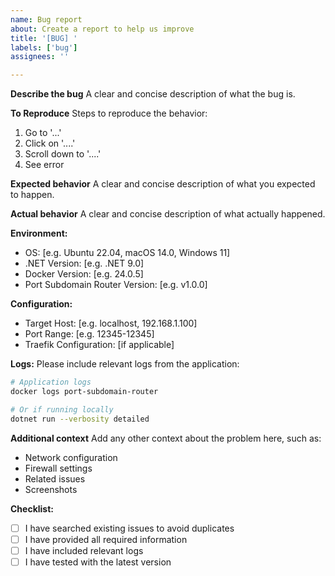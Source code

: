 ```yaml
---
name: Bug report
about: Create a report to help us improve
title: '[BUG] '
labels: ['bug']
assignees: ''

---
```


**Describe the bug**
A clear and concise description of what the bug is.

**To Reproduce**
Steps to reproduce the behavior:
1. Go to '...'
2. Click on '....'
3. Scroll down to '....'
4. See error

**Expected behavior**
A clear and concise description of what you expected to happen.

**Actual behavior**
A clear and concise description of what actually happened.

**Environment:**
 - OS: [e.g. Ubuntu 22.04, macOS 14.0, Windows 11]
 - .NET Version: [e.g. .NET 9.0]
 - Docker Version: [e.g. 24.0.5]
 - Port Subdomain Router Version: [e.g. v1.0.0]

**Configuration:**
 - Target Host: [e.g. localhost, 192.168.1.100]
 - Port Range: [e.g. 12345-12345]
 - Traefik Configuration: [if applicable]

**Logs:**
Please include relevant logs from the application:

```bash
# Application logs
docker logs port-subdomain-router

# Or if running locally
dotnet run --verbosity detailed
```

**Additional context**
Add any other context about the problem here, such as:
- Network configuration
- Firewall settings
- Related issues
- Screenshots

**Checklist:**
- [ ] I have searched existing issues to avoid duplicates
- [ ] I have provided all required information
- [ ] I have included relevant logs
- [ ] I have tested with the latest version
